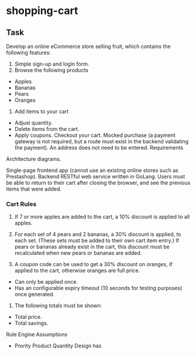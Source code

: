 # shopping-cart


## Task
Develop an online eCommerce store selling fruit, which contains the following features:

1. Simple sign-up and login form.
1. Browse the following products
  - Apples
  - Bananas
  - Pears
  - Oranges
1. Add items to your cart
  - Adjust quantity.
  - Delete items from the cart.
  - Apply coupons.
Checkout your cart.
Mocked purchase (a payment gateway is not required, but a route must exist in the backend validating the payment).
An address does not need to be entered.
Requirements

 Architecture diagrams.

Single-page frontend app (cannot use an existing online stores such as Prestashop).
Backend RESTful web service written in GoLang.
Users must be able to return to their cart after closing the browser, and see the previous items that were added.


### Cart Rules

1. If 7 or more apples are added to the cart, a 10% discount is applied to all apples.

1. For each set of 4 pears and 2 bananas, a 30% discount is applied, to each set. (These sets must be added to their own cart item entry.) If pears or bananas already exist in the cart, this discount must be recalculated when new pears or bananas are added.

1. A coupon code can be used to get a 30% discount on oranges, if applied to the cart, otherwise oranges are full price.
  - Can only be applied once.
  - Has an configurable expiry timeout (10 seconds for testing purposes) once generated.
1.  The following totals must be shown:
  - Total price.
  - Total savings.



Rule Engine Assumptions
- Prority   Product Quantity Design has 